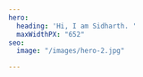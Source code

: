 ```yaml
---
hero:
  heading: 'Hi, I am Sidharth. '
  maxWidthPX: "652"
seo:
  image: "/images/hero-2.jpg"

---
```

